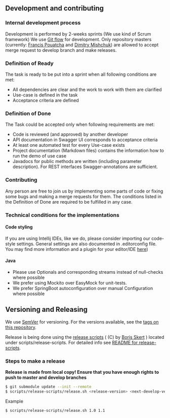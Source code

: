 ## Development and contributing

### Internal development process
Development is performed by 2-weeks sprints (We use kind of Scrum framework)
We use [Git flow](http://nvie.com/posts/a-successful-git-branching-model/) for development. 
Only repository masters (currently: [Francis Pouatcha](https://github.com/francis-pouatcha) and 
[Dimitry Mishchuk](https://github.com/DmitryMishchuk))
are allowed to accept merge request to develop branch and make releases.

### Definition of Ready
The task is ready to be put into a sprint when all following conditions are met:
* All dependencies are clear and the work to work with them are clarified
* Use-case is defined in the task
* Acceptance criteria are defined

### Definition of Done
The Task could be accepted only when following requirements are met:
* Code is reviewed (and approved) by another developer
* API documentation in Swagger UI corresponds to acceptance criteria
* At least one automated test for every Use-case exists
* Project documentation (Markdown files) contains the information how to run the demo of use case
* Javadocs for public methods are written (including parameter description). 
  For REST interfaces Swagger-annotations are sufficient.

### Contributing
Any person are free to join us by implementing some parts of code or fixing some bugs and making a merge requests for them.
The conditions listed in the Definition of Done are required to be fulfilled in any case.

### Technical conditions for the implementations

#### Code styling
If you are using Intellij IDEs, like we do, please consider importing our code-style settings.
General settings are also documented in .editorconfig file.
You may find more information and a plugin for your editor/IDE [here](http://editorconfig.org/))

#### Java
* Please use Optionals and corresponding streams instead of null-checks where possible
* We prefer using Mockito over EasyMock for unit-tests.
* We prefer SpringBoot autoconfiguration over manual Configuration where possible

## Versioning and Releasing

We use [SemVer](http://semver.org/) for versioning. For the versions available, see the [tags on this repository](https://github.com/your/project/tags).

Release is being done using the [release scripts](https://github.com/borisskert/release-scripts) ( (C) by [Boris Skert](https://github.com/borisskert) ) located under scripts/release-scripts.
For detailed info see [README for release-scripts](scripts/release-scripts/README.md).

### Steps to make a release

**Release is made from local copy! Ensure that you have enough rights to push to master and develop branches**
```bash
$ git submodule update --init --remote
$ scripts/release-scripts/release.sh <release-version> <next-develop-version>
``` 
Example
```bash
$ scripts/release-scripts/release.sh 1.0 1.1
```
